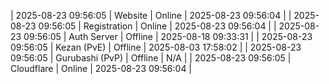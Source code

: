 | 2025-08-23 09:56:05 | Website | Online | 2025-08-23 09:56:04 |
| 2025-08-23 09:56:05 | Registration | Online | 2025-08-23 09:56:04 |
| 2025-08-23 09:56:05 | Auth Server | Offline | 2025-08-18 09:33:31 |
| 2025-08-23 09:56:05 | Kezan (PvE) | Offline | 2025-08-03 17:58:02 |
| 2025-08-23 09:56:05 | Gurubashi (PvP) | Offline | N/A |
| 2025-08-23 09:56:05 | Cloudflare | Online | 2025-08-23 09:56:04 |
